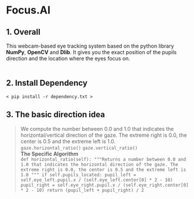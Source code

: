 # Focus.AI 
## **1. Overall**<br/>
This webcam-based eye tracking system based on the python library **NumPy**, **OpenCV** and **Dlib**. It gives you the exact position of the pupils direction and the location where the eyes focus on.<br/>
<br/>
## **2. Install Dependency**<br/>
`< pip install -r dependency.txt >`<br/>
## **3. The basic direction idea** <br/>
> We compute the number between 0.0 and 1.0 that indicates the horizontal/vertical direction of the gaze. The extreme right is 0.0, the center is 0.5 and the extreme left is 1.0. <br/>
`gaze.horizontal_ratio()` `gaze.vertical_ratio()` <br/>
**The Specific Algorithm**<br/>
`def horizontal_ratio(self):
        """Returns a number between 0.0 and 1.0 that indicates the
        horizontal direction of the gaze. The extreme right is 0.0,
        the center is 0.5 and the extreme left is 1.0
        """
        if self.pupils_located:
            pupil_left = self.eye_left.pupil.x / (self.eye_left.center[0] * 2 - 10)
            pupil_right = self.eye_right.pupil.x / (self.eye_right.center[0] * 2 - 10)
            return (pupil_left + pupil_right) / 2` <br/>

